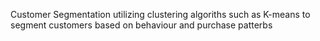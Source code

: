 Customer Segmentation utilizing clustering algoriths such as K-means to segment customers based on behaviour and purchase patterbs
